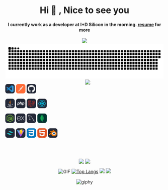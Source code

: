  <div align="center">
<h1 align="center"> Hi 👋 , Nice to see you </h1>
<h4 align="center">  I currently work as a developer at I+D Silicon in the morning. <a href="https://github.com/AlegreAugustoGerman?tab=repositories" target="_blank">resume</a> for more</h4>
 <picture><img src = "https://github.com/7oSkaaa/7oSkaaa/blob/main/Images/about_me.gif?raw=true" width = 50px></picture>  
</div>

<div  >
  <img src = "https://github.com/AlegreAugustoGerman/AlegreAugustoGerman/blob/main/resources/grid-snake.svg"/> 
</div>
<picture> <img align="right" src="https://github.com/7oSkaaa/7oSkaaa/blob/main/Images/Right_Side.gif?raw=true" width = 250px></picture>
 <div>
     
  <p >
      <img src="https://github.com/tandpfun/skill-icons/raw/main/icons/VSCode-Dark.svg" alt="" width="30">
      <img src="https://github.com/tandpfun/skill-icons/raw/main/icons/Postman.svg" alt="" width="30">
      <img src="https://github.com/tandpfun/skill-icons/raw/main/icons/Github-Dark.svg" alt="" width="30"
 </p>
 <p>
      <img src="https://github.com/tandpfun/skill-icons/raw/main/icons/Java-Dark.svg" alt="java" width="30">
      <img src="https://github.com/tandpfun/skill-icons/raw/main/icons/PHP-Dark.svg" alt="" width="30">
      <img src="https://github.com/tandpfun/skill-icons/raw/main/icons/Laravel-Dark.svg" alt="" width="30">
      <img src="https://github.com/tandpfun/skill-icons/raw/main/icons/React-Dark.svg" alt="" width="30">
 </p>
 <p>
      <img src="https://github.com/tandpfun/skill-icons/raw/main/icons/NodeJS-Dark.svg" alt="" width="30">
      <img src="https://github.com/tandpfun/skill-icons/raw/main/icons/ExpressJS-Dark.svg" alt="" width="30">
      <img src="https://github.com/tandpfun/skill-icons/raw/main/icons/MySQL-Dark.svg" alt="" width="30">
      <img src="https://github.com/tandpfun/skill-icons/raw/main/icons/MongoDB.svg" alt="" width="30">
 </p>
 <p>
       <img src="https://github.com/tandpfun/skill-icons/raw/main/icons/TailwindCSS-Dark.svg" alt="" width="30">
       <img src="https://github.com/tandpfun/skill-icons/raw/main/icons/Vite-Dark.svg" alt="" width="30">
       <img src="https://github.com/tandpfun/skill-icons/raw/main/icons/CSS.svg" alt="" width="30">
       <img src="https://github.com/tandpfun/skill-icons/raw/main/icons/HTML.svg" alt="" width="30">
       <img src="https://github.com/tandpfun/skill-icons/raw/main/icons/Blender-Dark.svg" alt="" width="30">
 </p>
 </div>


 <br>
  
   <p align="center" >
      <br/>
      <a href="https://www.linkedin.com/in/alegreaugusto" target="blank"><img align="center" 
         src="https://img.shields.io/badge/linkedin-%231DA1F2.svg?style=for-the-badge&logo=linkedin&logoColor=white"
           height="30"/></a>
      <a href="mailto:augustogermanalegre@gmail.com" target="blank"><img align="center"
         src="https://img.shields.io/badge/gmail-EA4335.svg?style=for-the-badge&logo=gmail&logoColor=white"
           height="30"/></a>
   </p>
<div align="center" >
 
![GIF](https://user-images.githubusercontent.com/73097560/115834477-dbab4500-a447-11eb-908a-139a6edaec5c.gif)  [![Top Langs](https://github-readme-stats.vercel.app/api/top-langs/?username=AlegreAugustoGerman&layout=compact&theme=dark&hide_border=true&langs_count=7)](https://github.com/AlegreAugustoGerman/github-readme-stats)  <img src="https://github-profile-summary-cards.vercel.app/api/cards/repos-per-language?username=AlegreAugustoGerman&theme=dark&hide" width="38%">  <img src="https://github-profile-summary-cards.vercel.app/api/cards/most-commit-language?username=AlegreAugustoGerman&theme=dark&hide" width="38%"> 
</div>

<div align="center" >
 <img align='center' src="https://i.giphy.com/media/M9gbBd9nbDrOTu1Mqx/giphy.webp" width="30%" alt="giphy"  >
 </div>






                                                                                   







